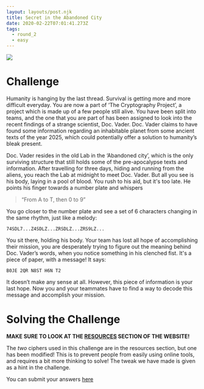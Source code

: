 ```yaml
---
layout: layouts/post.njk
title: Secret in the Abandoned City
date: 2020-02-22T07:01:41.273Z
tags:
  - round_2
  - easy
---
```

![](/images/find_planet.jpg)

# Challenge

Humanity is hanging by the last thread. Survival is getting more and more difficult everyday. You are now a part of ‘The Cryptography Project’, a project which is made up of a few people still alive. You have been split into teams, and the one that you are part of has been assigned to look into the recent findings of a strange scientist, Doc. Vader. Doc. Vader claims to have found some information regarding an inhabitable planet from some ancient texts of the year 2025, which could potentially offer a solution to humanity’s bleak present.

Doc. Vader resides in the old Lab in the ‘Abandoned city’, which is the only surviving structure that still holds some of the pre-apocalypse texts and information. After travelling for three days, hiding and running from the aliens, you reach the Lab at midnight to meet Doc. Vader. But all you see is his body, laying in a pool of blood. You rush to his aid, but it's too late. He points his finger towards a number plate and whispers

> “From A to T, then 0 to 9”

You go closer to the number plate and see a set of 6 characters changing in the same rhythm, just like a melody:

`74SDL7...Z4SDLZ...ZRSDLZ...ZRS9LZ...`

You sit there, holding his body. Your team has lost all hope of accomplishing their mission, you are desperately trying to figure out the meaning behind Doc. Vader’s words, when you notice something in his clenched fist. It's a piece of paper, with a message! It says:

`B0JE 2QR N8ST H6N T2`

It doesn’t make any sense at all. However, this piece of information is your last hope. Now you and your teammates have to find a way to decode this message and accomplish your mission.

# Solving the Challenge

**MAKE SURE TO LOOK AT THE [RESOURCES](/resources) SECTION OF THE WEBSITE!**

The *two* ciphers used in this challenge are in the resources section, but one has been modified! This is to prevent people from easily using online tools, and requires a bit more thinking to solve! The tweak we have made is given as a hint in the challenge.

You can submit your answers [here](https://forms.gle/c8Fu5AgetSNLQyaF9)
